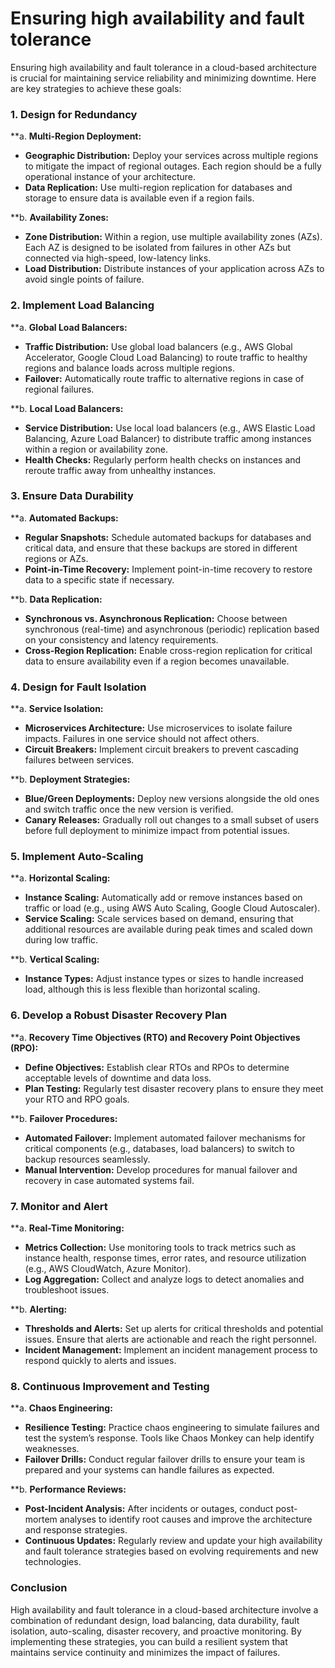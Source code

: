 # Ensuring high availability and fault tolerance

Ensuring high availability and fault tolerance in a cloud-based architecture is crucial for maintaining service reliability and minimizing downtime. Here are key strategies to achieve these goals:

### 1. **Design for Redundancy**

**a. **Multi-Region Deployment:** 
   - **Geographic Distribution:** Deploy your services across multiple regions to mitigate the impact of regional outages. Each region should be a fully operational instance of your architecture.
   - **Data Replication:** Use multi-region replication for databases and storage to ensure data is available even if a region fails.

**b. **Availability Zones:** 
   - **Zone Distribution:** Within a region, use multiple availability zones (AZs). Each AZ is designed to be isolated from failures in other AZs but connected via high-speed, low-latency links.
   - **Load Distribution:** Distribute instances of your application across AZs to avoid single points of failure.

### 2. **Implement Load Balancing**

**a. **Global Load Balancers:**
   - **Traffic Distribution:** Use global load balancers (e.g., AWS Global Accelerator, Google Cloud Load Balancing) to route traffic to healthy regions and balance loads across multiple regions.
   - **Failover:** Automatically route traffic to alternative regions in case of regional failures.

**b. **Local Load Balancers:**
   - **Service Distribution:** Use local load balancers (e.g., AWS Elastic Load Balancing, Azure Load Balancer) to distribute traffic among instances within a region or availability zone.
   - **Health Checks:** Regularly perform health checks on instances and reroute traffic away from unhealthy instances.

### 3. **Ensure Data Durability**

**a. **Automated Backups:**
   - **Regular Snapshots:** Schedule automated backups for databases and critical data, and ensure that these backups are stored in different regions or AZs.
   - **Point-in-Time Recovery:** Implement point-in-time recovery to restore data to a specific state if necessary.

**b. **Data Replication:**
   - **Synchronous vs. Asynchronous Replication:** Choose between synchronous (real-time) and asynchronous (periodic) replication based on your consistency and latency requirements.
   - **Cross-Region Replication:** Enable cross-region replication for critical data to ensure availability even if a region becomes unavailable.

### 4. **Design for Fault Isolation**

**a. **Service Isolation:**
   - **Microservices Architecture:** Use microservices to isolate failure impacts. Failures in one service should not affect others.
   - **Circuit Breakers:** Implement circuit breakers to prevent cascading failures between services.

**b. **Deployment Strategies:**
   - **Blue/Green Deployments:** Deploy new versions alongside the old ones and switch traffic once the new version is verified.
   - **Canary Releases:** Gradually roll out changes to a small subset of users before full deployment to minimize impact from potential issues.

### 5. **Implement Auto-Scaling**

**a. **Horizontal Scaling:**
   - **Instance Scaling:** Automatically add or remove instances based on traffic or load (e.g., using AWS Auto Scaling, Google Cloud Autoscaler).
   - **Service Scaling:** Scale services based on demand, ensuring that additional resources are available during peak times and scaled down during low traffic.

**b. **Vertical Scaling:**
   - **Instance Types:** Adjust instance types or sizes to handle increased load, although this is less flexible than horizontal scaling.

### 6. **Develop a Robust Disaster Recovery Plan**

**a. **Recovery Time Objectives (RTO) and Recovery Point Objectives (RPO):**
   - **Define Objectives:** Establish clear RTOs and RPOs to determine acceptable levels of downtime and data loss.
   - **Plan Testing:** Regularly test disaster recovery plans to ensure they meet your RTO and RPO goals.

**b. **Failover Procedures:**
   - **Automated Failover:** Implement automated failover mechanisms for critical components (e.g., databases, load balancers) to switch to backup resources seamlessly.
   - **Manual Intervention:** Develop procedures for manual failover and recovery in case automated systems fail.

### 7. **Monitor and Alert**

**a. **Real-Time Monitoring:**
   - **Metrics Collection:** Use monitoring tools to track metrics such as instance health, response times, error rates, and resource utilization (e.g., AWS CloudWatch, Azure Monitor).
   - **Log Aggregation:** Collect and analyze logs to detect anomalies and troubleshoot issues.

**b. **Alerting:**
   - **Thresholds and Alerts:** Set up alerts for critical thresholds and potential issues. Ensure that alerts are actionable and reach the right personnel.
   - **Incident Management:** Implement an incident management process to respond quickly to alerts and issues.

### 8. **Continuous Improvement and Testing**

**a. **Chaos Engineering:**
   - **Resilience Testing:** Practice chaos engineering to simulate failures and test the system’s response. Tools like Chaos Monkey can help identify weaknesses.
   - **Failover Drills:** Conduct regular failover drills to ensure your team is prepared and your systems can handle failures as expected.

**b. **Performance Reviews:**
   - **Post-Incident Analysis:** After incidents or outages, conduct post-mortem analyses to identify root causes and improve the architecture and response strategies.
   - **Continuous Updates:** Regularly review and update your high availability and fault tolerance strategies based on evolving requirements and new technologies.

### Conclusion

High availability and fault tolerance in a cloud-based architecture involve a combination of redundant design, load balancing, data durability, fault isolation, auto-scaling, disaster recovery, and proactive monitoring. By implementing these strategies, you can build a resilient system that maintains service continuity and minimizes the impact of failures.

